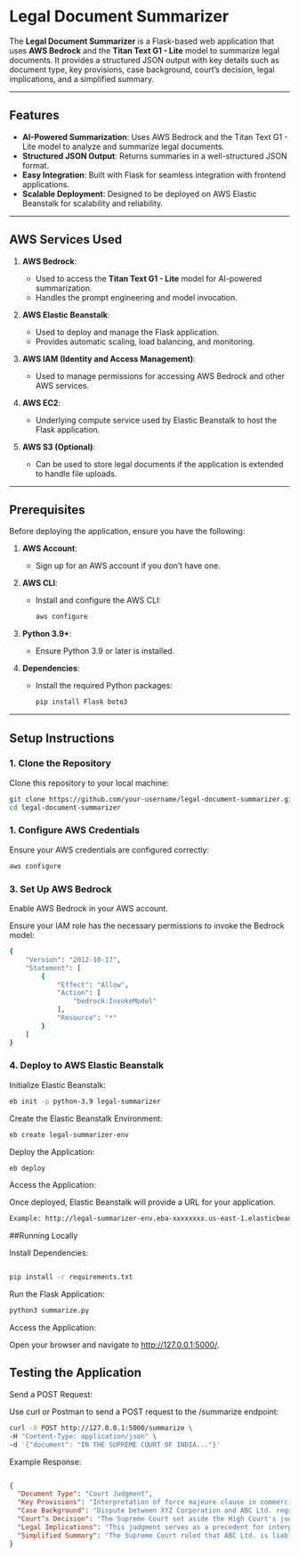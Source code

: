 # Legal Document Summarizer

The **Legal Document Summarizer** is a Flask-based web application that uses **AWS Bedrock** and the **Titan Text G1 - Lite** model to summarize legal documents. It provides a structured JSON output with key details such as document type, key provisions, case background, court’s decision, legal implications, and a simplified summary.

---

## Features
- **AI-Powered Summarization**: Uses AWS Bedrock and the Titan Text G1 - Lite model to analyze and summarize legal documents.
- **Structured JSON Output**: Returns summaries in a well-structured JSON format.
- **Easy Integration**: Built with Flask for seamless integration with frontend applications.
- **Scalable Deployment**: Designed to be deployed on AWS Elastic Beanstalk for scalability and reliability.

---

## AWS Services Used
1. **AWS Bedrock**:
   - Used to access the **Titan Text G1 - Lite** model for AI-powered summarization.
   - Handles the prompt engineering and model invocation.

2. **AWS Elastic Beanstalk**:
   - Used to deploy and manage the Flask application.
   - Provides automatic scaling, load balancing, and monitoring.

3. **AWS IAM (Identity and Access Management)**:
   - Used to manage permissions for accessing AWS Bedrock and other AWS services.

4. **AWS EC2**:
   - Underlying compute service used by Elastic Beanstalk to host the Flask application.

5. **AWS S3 (Optional)**:
   - Can be used to store legal documents if the application is extended to handle file uploads.

---

## Prerequisites
Before deploying the application, ensure you have the following:

1. **AWS Account**:
   - Sign up for an AWS account if you don’t have one.

2. **AWS CLI**:
   - Install and configure the AWS CLI:
     ```bash
     aws configure
     ```

3. **Python 3.9+**:
   - Ensure Python 3.9 or later is installed.

4. **Dependencies**:
   - Install the required Python packages:
     ```bash
     pip install Flask boto3
     ```

---

## Setup Instructions

### 1. Clone the Repository
Clone this repository to your local machine:
```bash
git clone https://github.com/your-username/legal-document-summarizer.git
cd legal-document-summarizer
```

### 1. Configure AWS Credentials

Ensure your AWS credentials are configured correctly:

```bash
aws configure
```

### 3. Set Up AWS Bedrock
Enable AWS Bedrock in your AWS account.

Ensure your IAM role has the necessary permissions to invoke the Bedrock model:
```bash
{
    "Version": "2012-10-17",
    "Statement": [
        {
            "Effect": "Allow",
            "Action": [
                "bedrock:InvokeModel"
            ],
            "Resource": "*"
        }
    ]
}
```

### 4. Deploy to AWS Elastic Beanstalk
Initialize Elastic Beanstalk:

```bash
eb init -p python-3.9 legal-summarizer
```

Create the Elastic Beanstalk Environment:

```bash
eb create legal-summarizer-env
```

Deploy the Application:
```bash
eb deploy
```
Access the Application:

Once deployed, Elastic Beanstalk will provide a URL for your application.
```bash
Example: http://legal-summarizer-env.eba-xxxxxxxx.us-east-1.elasticbeanstalk.com
```

##Running Locally

Install Dependencies:

```bash

pip install -r requirements.txt
```

Run the Flask Application:

```bash
python3 summarize.py
```
Access the Application:

Open your browser and navigate to http://127.0.0.1:5000/.


## Testing the Application
Send a POST Request:

Use curl or Postman to send a POST request to the /summarize endpoint:

```bash
curl -X POST http://127.0.0.1:5000/summarize \
-H "Content-Type: application/json" \
-d '{"document": "IN THE SUPREME COURT OF INDIA..."}'

```
Example Response:

```json

{
  "Document Type": "Court Judgment",
  "Key Provisions": "Interpretation of force majeure clause in commercial contracts.",
  "Case Background": "Dispute between XYZ Corporation and ABC Ltd. regarding breach of a commercial contract for the supply of industrial machinery.",
  "Court’s Decision": "The Supreme Court set aside the High Court's judgment and ruled in favor of the Appellant, holding the Respondent liable for breach of contract.",
  "Legal Implications": "This judgment serves as a precedent for interpreting force majeure clauses in commercial contracts, especially in cases involving pandemics.",
  "Simplified Summary": "The Supreme Court ruled that ABC Ltd. is liable for breaching a contract with XYZ Corporation due to delayed delivery of machinery. The Court clarified that the force majeure clause did not cover pandemic-related delays unless explicitly stated. ABC Ltd. was ordered to pay INR 10 crore in damages and bear litigation costs."
}
```
